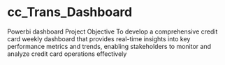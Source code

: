 # cc_Trans_Dashboard
Powerbi dashboard
Project Objective
To develop a comprehensive credit card weekly dashboard that provides real-time insights into key performance metrics and trends, 
enabling stakeholders to monitor and analyze credit card operations effectively
